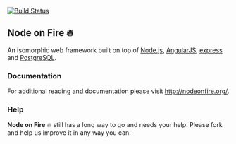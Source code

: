[![Build Status](https://travis-ci.org/martijndeh/fire.svg?branch=master)](https://travis-ci.org/martijndeh/fire)
## Node on Fire :fire:
An isomorphic web framework built on top of [Node.js](https://nodejs.org), [AngularJS](https://angularjs.org/), [express](http://expressjs.com/) and [PostgreSQL](http://www.postgresql.org/).

### Documentation

For additional reading and documentation please visit http://nodeonfire.org/.

### Help

**Node on Fire** :fire: still has a long way to go and needs your help. Please fork and help us improve it in any way you can.

